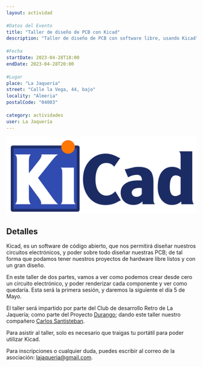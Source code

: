 ```yaml
---
layout: actividad

#Datos del Evento
title: "Taller de diseño de PCB con Kicad"
description: "Taller de diseño de PCB con software libre, usando Kicad"

#Fecha
startDate: 2023-04-28T18:00
endDate: 2023-04-28T20:00

#Lugar
place: "La Jaqueria"
street: "Calle la Vega, 44, bajo"
locality: "Almeria"
postalCode: "04003"

category: actividades
user: La Jaquería
---
```


![logo](/recursos/kicadlogo.png)

## Detalles

Kicad, es un software de código abierto, que nos permitirá diseñar nuestros circuitos electrónicos, y poder sobre todo diseñar nuestras PCB; de tal forma que podamos tener nuestros proyectos de hardware libre listos y con un gran diseño.

En este taller de dos partes, vamos a ver como podemos crear desde cero un circuito electrónico, y poder renderizar cada componente y ver como quedaría. Esta será la primera sesión, y daremos la siguiente el día 5 de Mayo.

El taller será impartido por parte del Club de desarrollo Retro de La Jaquería; como parte del Proyecto [Durango](https://durangoretro.com); dando este taller nuestro compañero [Carlos Santisteban](https:/twitter.com/zuiko21).

Para asistir al taller, solo es necesario que traigas tu portátil para poder utilizar Kicad.

Para inscripciones o cualquier duda, puedes escribir al correo de la asociación: lajaqueria@gmail.com.